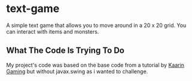 # text-game

A simple text game that allows you to move around in a 20 x 20 grid. You can interact with items and monsters.

## What The Code Is Trying To Do

My project's code was based on the base code from a tutorial by <a href="https://www.youtube.com/@KaarinGaming" target="_blank">Kaarin Gaming</a> but without javax.swing as i wanted to challenge.
